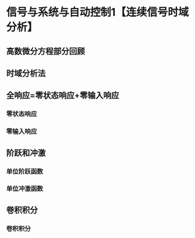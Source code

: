 # 信号与系统与自动控制1【连续信号时域分析】





## 高数微分方程部分回顾







## 时域分析法









## 全响应=零状态响应+零输入响应





### 零状态响应







### 零输入响应





## 阶跃和冲激





### 单位阶跃函数







### 单位冲激函数







## 卷积积分















### 卷积积分





